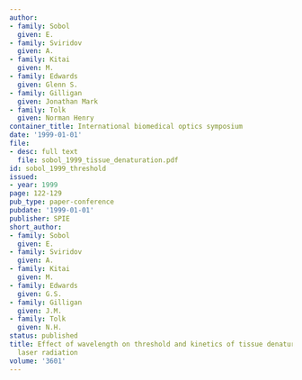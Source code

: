 ```yaml
---
author:
- family: Sobol
  given: E.
- family: Sviridov
  given: A.
- family: Kitai
  given: M.
- family: Edwards
  given: Glenn S.
- family: Gilligan
  given: Jonathan Mark
- family: Tolk
  given: Norman Henry
container_title: International biomedical optics symposium
date: '1999-01-01'
file:
- desc: full text
  file: sobol_1999_tissue_denaturation.pdf
id: sobol_1999_threshold
issued:
- year: 1999
page: 122-129
pub_type: paper-conference
pubdate: '1999-01-01'
publisher: SPIE
short_author:
- family: Sobol
  given: E.
- family: Sviridov
  given: A.
- family: Kitai
  given: M.
- family: Edwards
  given: G.S.
- family: Gilligan
  given: J.M.
- family: Tolk
  given: N.H.
status: published
title: Effect of wavelength on threshold and kinetics of tissue denaturation under
  laser radiation
volume: '3601'
---
```

